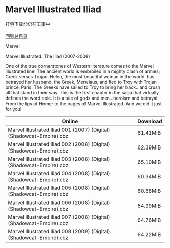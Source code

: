 # Marvel Illustrated Iliad

打包下载📦仍在工事中

[回到总目录](/Catalogs.md)

Marvel

Marvel Illustrated: The Iliad (2007-2008)

One of the true cornerstones of Western literature comes to the Marvel Illustrated line! The ancient world is embroiled in a mighty clash of armies; Greek versus Trojan. Helen, the most beautiful woman in the world, has betrayed her husband, the Greek, Menelaus, and fled to Troy with Trojan prince, Paris. The Greeks have sailed to Troy to bring her back...and crush all that stand in their way. This is the first chapter in the saga that virtually defines the word epic. It is a tale of gods and men...heroism and betrayal. From the lips of Homer to the pages of Marvel Illustrated. And we did it just for you!





Online | Download
--- | ---
Marvel Illustrated Iliad 001 (2007) (Digital) (Shadowcat-Empire).cbz | 61.41MiB
Marvel Illustrated Iliad 002 (2008) (Digital) (Shadowcat-Empire).cbz | 62.39MiB
Marvel Illustrated Iliad 003 (2008) (Digital) (Shadowcat-Empire).cbz | 65.10MiB
Marvel Illustrated Iliad 004 (2008) (Digital) (Shadowcat-Empire).cbz | 60.34MiB
Marvel Illustrated Iliad 005 (2008) (Digital) (Shadowcat-Empire).cbz | 60.68MiB
Marvel Illustrated Iliad 006 (2008) (Digital) (Shadowcat-Empire).cbz | 64.99MiB
Marvel Illustrated Iliad 007 (2008) (Digital) (Shadowcat-Empire).cbz | 64.76MiB
Marvel Illustrated Iliad 008 (2009) (Digital) (Shadowcat-Empire).cbz | 64.22MiB